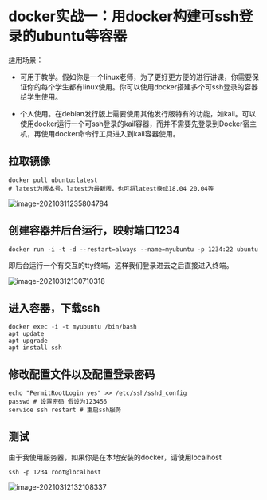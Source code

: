 # docker实战一：用docker构建可ssh登录的ubuntu等容器

适用场景：

* 可用于教学。假如你是一个linux老师，为了更好更方便的进行讲课，你需要保证你的每个学生都有linux使用。你可以使用docker搭建多个可ssh登录的容器给学生使用。

* 个人使用。在debian发行版上需要使用其他发行版特有的功能，如kail。可以使用docker运行一个可ssh登录的kail容器，而并不需要先登录到Docker宿主机，再使用docker命令行工具进入到kail容器使用。

## 拉取镜像

```shell
docker pull ubuntu:latest
# latest为版本号，latest为最新版，也可将latest换成18.04 20.04等
```

![image-20210311235804784](http://oss.jaronnie.com/image-20210311235804784.png)

## 创建容器并后台运行，映射端口1234

```shell
docker run -i -t -d --restart=always --name=myubuntu -p 1234:22 ubuntu
```

即后台运行一个有交互的tty终端，这样我们登录进去之后直接进入终端。

![image-20210312130710318](http://oss.jaronnie.com/image-20210312130710318.png)

## 进入容器，下载ssh

```shell
docker exec -i -t myubuntu /bin/bash
apt update
apt upgrade
apt install ssh
```

## 修改配置文件以及配置登录密码

```shell
echo "PermitRootLogin yes" >> /etc/ssh/sshd_config
passwd # 设置密码 假设为123456
service ssh restart # 重启ssh服务
```

## 测试

由于我使用服务器，如果你是在本地安装的docker，请使用localhost

```shell
ssh -p 1234 root@localhost
```

![image-20210312132108337](http://oss.jaronnie.com/image-20210312132108337.png)